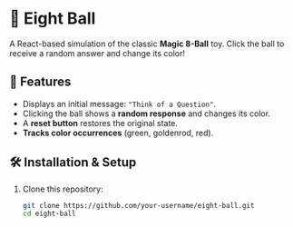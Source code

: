 # 🎱 Eight Ball

A React-based simulation of the classic **Magic 8-Ball** toy. Click the ball to receive a random answer and change its color!

## 📌 Features
- Displays an initial message: `"Think of a Question"`.
- Clicking the ball shows a **random response** and changes its color.
- A **reset button** restores the original state.
- **Tracks color occurrences** (green, goldenrod, red).

## 🛠️ Installation & Setup
1. Clone this repository:
   ```bash
   git clone https://github.com/your-username/eight-ball.git
   cd eight-ball